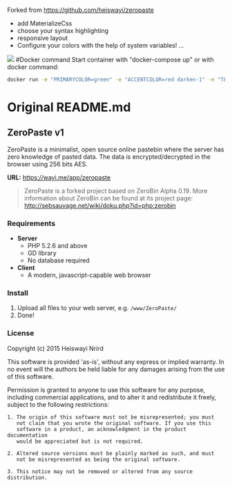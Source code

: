Forked from https://github.com/heiswayi/zeropaste

- add MaterializeCss 
- choose your syntax highlighting
- responsive layout
- Configure your colors with the help of system variables!
 ... 

[![](https://imagelayers.io/badge/jimtim/zeropaste:latest.svg)](https://imagelayers.io/?images=jimtim/zeropaste:latest 'Get your own badge on imagelayers.io')
#Docker command
Start container with "docker-compose up" or with docker command:
```bash
docker run -e "PRIMARYCOLOR=green" -e "ACCENTCOLOR=red darken-1" -e "TEXTCOLOR=white" -e "BACKGROUNDCOLOR=white" -e "ALWAYSSYNTAX=1" -p "81:80" jimtim/zeropaste
```

# Original README.md
## ZeroPaste v1

ZeroPaste is a minimalist, open source online pastebin where the server
has zero knowledge of pasted data. The data is encrypted/decrypted in
the browser using 256 bits AES.

**URL:** https://wayi.me/app/zeropaste

>ZeroPaste is a forked project based on ZeroBin Alpha 0.19. More information about ZeroBin can be found at its project page:
http://sebsauvage.net/wiki/doku.php?id=php:zerobin

### Requirements

* **Server**
  - PHP 5.2.6 and above
  - GD library
  - No database required
* **Client**
  - A modern, javascript-capable web browser

### Install

1. Upload all files to your web server, e.g. `/www/ZeroPaste/`
2. Done!

### License

Copyright (c) 2015 Heiswayi Nrird

This software is provided 'as-is', without any express or implied warranty.
In no event will the authors be held liable for any damages arising from
the use of this software.

Permission is granted to anyone to use this software for any purpose,
including commercial applications, and to alter it and redistribute it
freely, subject to the following restrictions:

    1. The origin of this software must not be misrepresented; you must
       not claim that you wrote the original software. If you use this
       software in a product, an acknowledgment in the product documentation
       would be appreciated but is not required.

    2. Altered source versions must be plainly marked as such, and must
       not be misrepresented as being the original software.

    3. This notice may not be removed or altered from any source distribution.
